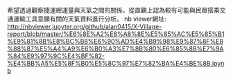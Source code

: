 希望透過觀察捷運總運量與天氣之間的關係，從直觀上認為較有可能與民眾搭乘交通運輸工具意願有關的天氣資料進行分析。
nb viewer網址:
http://nbviewer.jupyter.org/github/alan0415/X-Village-report/blob/master/%E6%8E%A2%E8%A8%8E%E5%85%AC%E5%85%B1%E9%81%8B%E8%BC%B8%E6%90%AD%E4%B9%98%E9%87%8F%E8%88%87%E5%A4%A9%E6%B0%A3%E7%8B%80%E6%85%8B%E7%9A%84%E9%97%9C%E4%BF%82-%E4%BB%A5%E5%8F%B0%E5%8C%97%E7%82%BA%E4%BE%8B.ipynb
